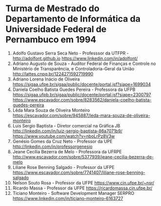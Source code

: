 # Turma de Mestrado do Departamento de Informática da Universidade Federal de Pernambuco em 1994

1. Adolfo Gustavo Serra Seca Neto - Professsor da UTFPR - <http://adolfont.github.io> <https://www.linkedin.com/in/adolfont/>
1. Adriano Augusto de Souza - Auditor Federal de Finanças e Controle no Ministério de Transparência, e Controladoria-Geral da União <http://lattes.cnpq.br/1224271592719990>
10. Adriano Lorena Inácio de Oliveira <https://sigaa.ufpe.br/sigaa/public/docente/portal.jsf?siape=1699034>
1. Daniela Coelho Batista Guedes Pereira - Professora da UFPB <https://sigaa.ufpb.br/sigaa/public/docente/portal.jsf?siape=2300797> <https://www.escavador.com/sobre/8283562/daniela-coelho-batista-guedes-pereira>
2. Lêda Mara Souza de Oliveira Monteiro <https://escavador.com/sobre/945887/leda-mara-souza-de-oliveira-monteiro>
8. Luis Sergio Baptista - Diretor comercial na Gráfica JB <http://linkedin.com/in/luiz-sergio-baptista-86a7071b9/> <https://www.youtube.com/watch?v=nboLrPz8V3w>
3. Genésio Gomes da Cruz Neto - Professor da UPE <http://linkedin.com/in/professorgenesio>
4. Jeane Cecília Bezerra de Melo - Professora da UFRPE <http://www.escavador.com/sobre/5377939/jeane-cecilia-bezerra-de-melo>
5. Liliane Rose Benning Salgado - Professor da UFPE <https://www.escavador.com/sobre/7741407/liliane-rose-benning-salgado>
6. Nelson Souto Rosa - Professor da UFPE <https://www.cin.ufpe.br/~nsr/>
7. Ricardo Massa - Professor da UFPE <https://ricardomassa.cin.ufpe.br/>
9. Ticiano Monteiro - Software Development Manager  SERPRO <https://www.linkedin.com/in/ticiano-monteiro-6163727>
